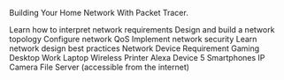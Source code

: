 Building Your Home Network With Packet Tracer.

Learn how to interpret network requirements
Design and build a network topology
Configure network QoS
Implement network security
Learn network design best practices
Network Device Requirement
  Gaming Desktop
  Work Laptop
  Wireless Printer
  Alexa Device
  5 Smartphones
  IP Camera
  File Server (accessible from the internet)
